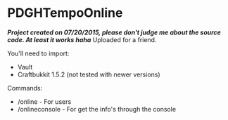 # PDGHTempoOnline

***Project created on 07/20/2015, please don't judge me about the source code. At least it works haha***
Uploaded for a friend.


You'll need to import:
- Vault
- Craftbukkit 1.5.2 (not tested with newer versions)

Commands:
- /online - For users
- /onlineconsole - For get the info's through the console

